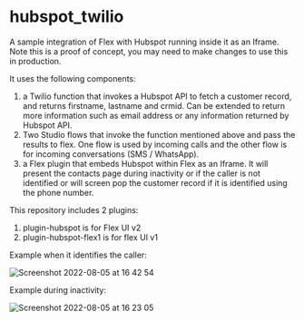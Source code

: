 # hubspot_twilio
A sample integration of Flex with Hubspot running inside it as an Iframe. Note this is a proof of concept, you may need to make changes to use this in production.

It uses the following components:

1. a Twilio function that invokes a Hubspot API to fetch a customer record, and returns firstname, lastname and crmid. Can be extended to return more information such as email address or any information returned by Hubspot API.
2. Two Studio flows that invoke the function mentioned above and pass the results to flex. One flow is used by incoming calls and the other flow is for incoming conversations (SMS / WhatsApp).
3. a Flex plugin that embeds Hubspot within Flex as an Iframe. It will present the contacts page during inactivity or if the caller is not identified or will screen pop the customer record if it is identified using the phone number.

This repository includes 2 plugins:
1. plugin-hubspot is for Flex UI v2
2. plugin-hubspot-flex1 is for flex UI v1

Example when it identifies the caller:

![Screenshot 2022-08-05 at 16 42 54](https://user-images.githubusercontent.com/98812531/183442049-b0feaad6-4125-402d-85c6-29100684a83a.png)


Example during inactivity:

![Screenshot 2022-08-05 at 16 23 05](https://user-images.githubusercontent.com/98812531/183442019-08ad91f5-3bd5-4678-ba38-76da6b455366.png)
